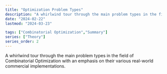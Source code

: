 ```yaml
---
title: "Optimization Problem Types"
description: "A whirlwind tour through the main problem types in the field of Combinatorial Optimization with an emphasis on their various real-world commercial implementations."
date: "2024-02-22"
lastmod: "2024-03-23"

tags: ["Combinatorial Optimization","Summary"]
series: ["Theory"]
series_order: 2
---
```


A whirlwind tour through the main problem types in the field of Combinatorial Optimization with an emphasis on their various real-world commercial implementations.

